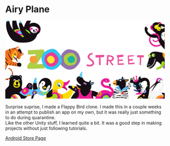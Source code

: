 # Airy Plane
![inator picture](/images/zoostreet_feature.png)

Surprise suprise, I made a Flappy Bird clone. 
I made this in a couple weeks in an attempt to publish an app on my own, but it was really just something to do during quarantine.
<br>
Like the other Unity stuff, I learned quite a bit. It was a good step in making projects without just following tutorials.

[Android Store Page](https://play.google.com/store/apps/details?id=com.Jake.Parente.AiryPlane)


